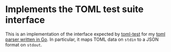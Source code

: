 # Implements the TOML test suite interface

This is an implementation of the interface expected by
[toml-test](https://github.com/skerkour/libs/toml-test) for my
[toml parser written in Go](https://github.com/skerkour/libs/toml).
In particular, it maps TOML data on `stdin` to a JSON format on `stdout`.
